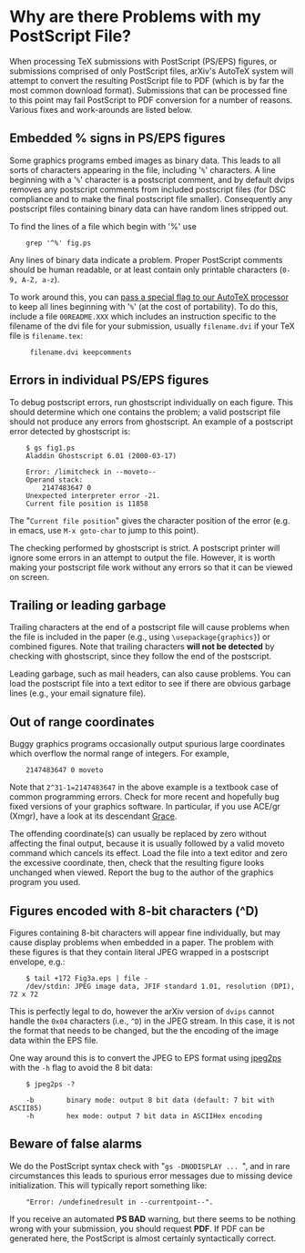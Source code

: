 # Why are there Problems with my PostScript File?

When processing TeX submissions with PostScript (PS/EPS) figures, or
submissions comprised of only PostScript files, arXiv's AutoTeX system
will attempt to convert the resulting PostScript file to PDF (which is
by far the most common download format). Submissions that can be
processed fine to this point may fail PostScript to PDF conversion for a
number of reasons. Various fixes and work-arounds are listed below.

## Embedded % signs in PS/EPS figures

Some graphics programs embed images as binary data. This leads to all
sorts of characters appearing in the file, including '`%`' characters. A
line beginning with a '`%`' character is a postscript comment, and by
default dvips removes any postscript comments from included postscript
files (for DSC compliance and to make the final postscript file
smaller). Consequently any postscript files containing binary data can
have random lines stripped out.

To find the lines of a file which begin with '%' use

``` 
    grep '^%' fig.ps
```

Any lines of binary data indicate a problem. Proper PostScript comments
should be human readable, or at least contain only printable characters
(`0-9, A-Z, a-z`).

To work around this, you can [pass a special flag to our AutoTeX
processor](/help/faq/mistakes.md#psbad) to keep all lines beginning with
'`%`' (at the cost of portability). To do this, include a file
`00README.XXX` which includes an instruction specific to the filename of
the dvi file for your submission, usually `filename.dvi` if your TeX
file is `filename.tex`:

``` 
     filename.dvi keepcomments
```

## Errors in individual PS/EPS figures

To debug postscript errors, run ghostscript individually on each figure.
This should determine which one contains the problem; a valid postscript
file should not produce any errors from ghostscript. An example of a
postscript error detected by ghostscript is:

``` 
    $ gs fig1.ps
    Aladdin Ghostscript 6.01 (2000-03-17)

    Error: /limitcheck in --moveto--
    Operand stack:
        2147483647 0
    Unexpected interpreter error -21.
    Current file position is 11858
```

The "`Current file position`" gives the character position of the error
(e.g. in emacs, use `M-x goto-char` to jump to this point).

The checking performed by ghostscript is strict. A postscript printer
will ignore some errors in an attempt to output the file. However, it is
worth making your postscript file work without any errors so that it can
be viewed on screen.

## Trailing or leading garbage

Trailing characters at the end of a postscript file will cause problems
when the file is included in the paper (e.g., using
`\usepackage{graphics}`) or combined figures. Note that trailing
characters **will not be detected** by checking with ghostscript, since
they follow the end of the postscript.

Leading garbage, such as mail headers, can also cause problems. You can
load the postscript file into a text editor to see if there are obvious
garbage lines (e.g., your email signature file).

## Out of range coordinates

Buggy graphics programs occasionally output spurious large coordinates
which overflow the normal range of integers. For example,

``` 
    2147483647 0 moveto
```

Note that `2^31-1=2147483647` in the above example is a textbook case of
common programming errors. Check for more recent and hopefully bug fixed
versions of your graphics software. In particular, if you use ACE/gr
(Xmgr), have a look at its descendant
[Grace](http://plasma-gate.weizmann.ac.il/Grace/).

The offending coordinate(s) can usually be replaced by zero without
affecting the final output, because it is usually followed by a valid
moveto command which cancels its effect. Load the file into a text
editor and zero the excessive coordinate, then, check that the resulting
figure looks unchanged when viewed. Report the bug to the author of the
graphics program you used.

## Figures encoded with 8-bit characters (^D)

Figures containing 8-bit characters will appear fine individually, but
may cause display problems when embedded in a paper. The problem with
these figures is that they contain literal JPEG wrapped in a postscript
envelope, e.g.:

``` 
    $ tail +172 Fig3a.eps | file -
    /dev/stdin: JPEG image data, JFIF standard 1.01, resolution (DPI), 72 x 72
```

This is perfectly legal to do, however the arXiv version of `dvips`
cannot handle the `0x04` characters (i.e., `^D`) in the JPEG stream. In
this case, it is not the format that needs to be changed, but the the
encoding of the image data within the EPS file.

One way around this is to convert the JPEG to EPS format using
[jpeg2ps](/help/bitmap/software.md#jpeg2ps) with the `-h` flag to avoid the
8 bit data:

``` 
    $ jpeg2ps -?

    -b        binary mode: output 8 bit data (default: 7 bit with ASCII85)
    -h        hex mode: output 7 bit data in ASCIIHex encoding
```

## Beware of false alarms

We do the PostScript syntax check with "`gs -DNODISPLAY ... `", and in
rare circumstances this leads to spurious error messages due to missing
device initialization. This will typically report something like:

``` 
    "Error: /undefinedresult in --currentpoint--".
```

If you receive an automated **PS BAD** warning, but there seems to be
nothing wrong with your submission, you should request **PDF**. If PDF
can be generated here, the PostScript is almost certainly syntactically
correct.
